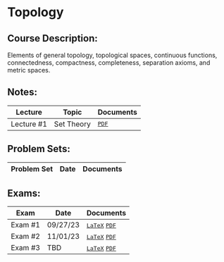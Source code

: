 # Topology
## Course Description: 
Elements of general topology, topological spaces, continuous functions, connectedness, compactness, completeness, separation axioms, and metric spaces.

## Notes:
| Lecture | Topic | Documents |
| ------- | ----- | --------- |
| Lecture #1 | Set Theory | <kbd>[PDF](https://github.com/hunterjmatthews/Undergraduate-Classes/blob/main/Topology/Notes/Lecture%201/Chapter%201%20-%20Set%20Theory.pdf)</kbd> |

## Problem Sets:
| Problem Set | Date | Documents |
| -------- | ---- | ---------- |

## Exams:
| Exam | Date | Documents |
| ---- | ---- | --------- |
| Exam #1 | 09/27/23 | <kbd>[LaTeX]()</kbd> <kbd>[PDF]()</kbd> |
| Exam #2 | 11/01/23 | <kbd>[LaTeX]()</kbd> <kbd>[PDF]()</kbd> |
| Exam #3 | TBD | <kbd>[LaTeX]()</kbd> <kbd>[PDF]()</kbd> |
